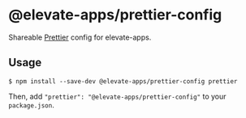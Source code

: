 # @elevate-apps/prettier-config

Shareable [Prettier](https://prettier.io) config for elevate-apps.

## Usage

```shell
$ npm install --save-dev @elevate-apps/prettier-config prettier
```

Then, add `"prettier": "@elevate-apps/prettier-config"` to your `package.json`.
